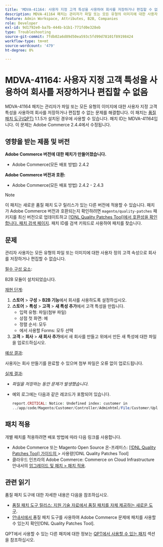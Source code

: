 ```yaml
---
title: 'MDVA-41164: 사용자 지정 고객 특성을 사용하여 회사를 저장하거나 편집할 수 없음'
description: MDVA-41164 패치는 관리자가 파일 또는 모든 유형의 이미지에 대한 사용자 지정 고객 특성을 사용하여 회사를 저장하거나 편집할 수 없는 문제를 해결합니다. 이 패치는 [Quality Patches Tool (QPT)](https://experienceleague.adobe.com/ko/docs/commerce-operations/tools/quality-patches-tool/quality-patches-tool-to-self-serve-quality-patches) 1.1.5가 설치된 경우 사용할 수 있습니다. 패치 ID는 MDVA-41164입니다. 이 문제는 Adobe Commerce 2.4.4에서 수정됩니다.
feature: Admin Workspace, Attributes, B2B, Companies
role: Developer
exl-id: 9d1792e0-ba7b-444b-b1b1-771fd0e328eb
type: Troubleshooting
source-git-commit: 7fdb02a6d89d50ea593c5fd99d78101f89198424
workflow-type: tm+mt
source-wordcount: '479'
ht-degree: 0%

---
```


# MDVA-41164: 사용자 지정 고객 특성을 사용하여 회사를 저장하거나 편집할 수 없음

MDVA-41164 패치는 관리자가 파일 또는 모든 유형의 이미지에 대한 사용자 지정 고객 특성을 사용하여 회사를 저장하거나 편집할 수 없는 문제를 해결합니다. 이 패치는 [품질 패치 도구(QPT)](https://experienceleague.adobe.com/ko/docs/commerce-operations/tools/quality-patches-tool/quality-patches-tool-to-self-serve-quality-patches) 1.1.5가 설치된 경우에 사용할 수 있습니다. 패치 ID는 MDVA-41164입니다. 이 문제는 Adobe Commerce 2.4.4에서 수정됩니다.

## 영향을 받는 제품 및 버전

**Adobe Commerce 버전에 대한 패치가 만들어졌습니다.**

* Adobe Commerce(모든 배포 방법) 2.4.2

**Adobe Commerce 버전과 호환:**

* Adobe Commerce(모든 배포 방법) 2.4.2 - 2.4.3

>[!NOTE]
>
>이 패치는 새로운 품질 패치 도구 릴리스가 있는 다른 버전에 적용할 수 있습니다. 패치가 Adobe Commerce 버전과 호환되는지 확인하려면 `magento/quality-patches` 패키지를 최신 버전으로 업데이트하고 [[!DNL Quality Patches Tool]에서 호환성을 확인합니다. 패치 검색 페이지](https://experienceleague.adobe.com/ko/docs/commerce-operations/tools/quality-patches-tool/quality-patches-tool-to-self-serve-quality-patches). 패치 ID를 검색 키워드로 사용하여 패치를 찾습니다.

## 문제

관리자 사용자는 모든 유형의 파일 또는 이미지에 대한 사용자 정의 고객 속성으로 회사를 저장하거나 편집할 수 없습니다.

<u>필수 구성 요소</u>:

B2B 모듈이 설치되었습니다.

<u>재현 단계</u>:

1. **스토어** > **구성** > **B2B 기능**&#x200B;에서 회사를 사용하도록 설정하십시오.
1. **스토어** > **특성** > **고객** > **새 특성 추가**&#x200B;에서 고객 특성을 만듭니다.
   * 입력 유형: 파일(첨부 파일)
   * 상점 첫 화면: 예
   * 정렬 순서: 모두
   * 에서 사용할 Forms: 모두 선택
1. **고객** > **회사** > **새 회사 추가**&#x200B;에서 새 회사를 만들고 위에서 만든 새 특성에 대한 파일을 업로드하십시오.

<u>예상 결과</u>:

사용자는 회사 만들기를 완료할 수 있으며 첨부 파일은 오류 없이 업로드됩니다.

<u>실제 결과</u>:

* *파일을 저장하는 동안 문제가 발생했습니다.*
* 예외 로그에는 다음과 같은 레코드가 포함되어 있습니다.

  ```php
  report.CRITICAL: Notice: Undefined index: customer in
  ../app/code/Magento/Customer/Controller/Adminhtml/File/Customer/Upload.php on line 69
  ```

## 패치 적용

개별 패치를 적용하려면 배포 방법에 따라 다음 링크를 사용합니다.

* Adobe Commerce 또는 Magento Open Source 온-프레미스: [[!DNL Quality Patches Tool]  가이드의 ](/help/tools/quality-patches-tool/usage.md)> 사용량[!DNL Quality Patches Tool]
* 클라우드 인프라의 Adobe Commerce: Commerce on Cloud Infrastructure 안내서의 [업그레이드 및 패치 > 패치 적용](https://experienceleague.adobe.com/docs/commerce-cloud-service/user-guide/develop/upgrade/apply-patches.html?lang=ko).

## 관련 읽기

품질 패치 도구에 대한 자세한 내용은 다음을 참조하십시오.

* [품질 패치 도구 릴리스: 지원 기술 자료에서 품질 패치를 자체 제공하는 새로운 도구](https://experienceleague.adobe.com/ko/docs/commerce-operations/tools/quality-patches-tool/quality-patches-tool-to-self-serve-quality-patches).
* [ 안내서에서 ](/help/tools/quality-patches-tool/patches-available-in-qpt/check-patch-for-magento-issue-with-magento-quality-patches.md)품질 패치 도구를 사용하여 Adobe Commerce 문제에 패치를 사용할 수 있는지 확인[!DNL Quality Patches Tool].

QPT에서 사용할 수 있는 다른 패치에 대한 정보는 [QPT에서 사용할 수 있는 패치](https://support.magento.com/hc/en-us/sections/360010506631-Patches-available-in-MQP-tool-) 섹션을 참조하십시오.
